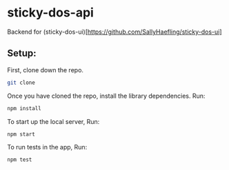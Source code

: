 # sticky-dos-api
Backend for (sticky-dos-ui)[https://github.com/SallyHaefling/sticky-dos-ui]

## Setup:

First, clone down the repo.

```bash
git clone 
```

Once you have cloned the repo, install the library dependencies. Run:

```bash
npm install
```

To start up the local server, Run:
```bash
npm start
```

To run tests in the app, Run:
```bash
npm test
```
